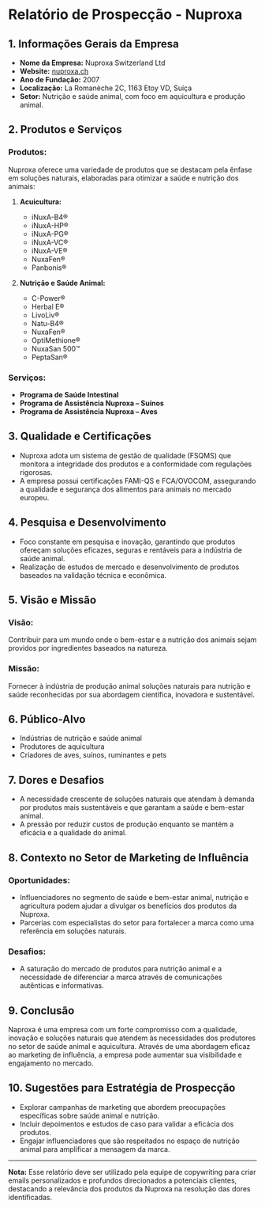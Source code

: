 # Relatório de Prospecção - Nuproxa

## 1. Informações Gerais da Empresa
- **Nome da Empresa:** Nuproxa Switzerland Ltd
- **Website:** [nuproxa.ch](https://nuproxa.ch)
- **Ano de Fundação:** 2007
- **Localização:** La Romanèche 2C, 1163 Etoy VD, Suíça
- **Setor:** Nutrição e saúde animal, com foco em aquicultura e produção animal.

## 2. Produtos e Serviços
### Produtos:
Nuproxa oferece uma variedade de produtos que se destacam pela ênfase em soluções naturais, elaboradas para otimizar a saúde e nutrição dos animais:
1. **Acuicultura:**
   - iNuxA-B4®
   - iNuxA-HP®
   - iNuxA-PG®
   - iNuxA-VC®
   - iNuxA-VE®
   - NuxaFen®
   - Panbonis®

2. **Nutrição e Saúde Animal:**
   - C-Power®
   - Herbal E®
   - LivoLiv®
   - Natu-B4®
   - NuxaFen®
   - OptiMethione®
   - NuxaSan 500™️
   - PeptaSan®

### Serviços:
- **Programa de Saúde Intestinal**
- **Programa de Assistência Nuproxa – Suínos**
- **Programa de Assistência Nuproxa – Aves**

## 3. Qualidade e Certificações
- Nuproxa adota um sistema de gestão de qualidade (FSQMS) que monitora a integridade dos produtos e a conformidade com regulações rigorosas.
- A empresa possui certificações FAMI-QS e FCA/OVOCOM, assegurando a qualidade e segurança dos alimentos para animais no mercado europeu.

## 4. Pesquisa e Desenvolvimento
- Foco constante em pesquisa e inovação, garantindo que produtos ofereçam soluções eficazes, seguras e rentáveis para a indústria de saúde animal.
- Realização de estudos de mercado e desenvolvimento de produtos baseados na validação técnica e econômica.

## 5. Visão e Missão
### Visão:
Contribuir para um mundo onde o bem-estar e a nutrição dos animais sejam providos por ingredientes baseados na natureza.

### Missão:
Fornecer à indústria de produção animal soluções naturais para nutrição e saúde reconhecidas por sua abordagem científica, inovadora e sustentável.

## 6. Público-Alvo
- Indústrias de nutrição e saúde animal
- Produtores de aquicultura
- Criadores de aves, suínos, ruminantes e pets

## 7. Dores e Desafios
- A necessidade crescente de soluções naturais que atendam à demanda por produtos mais sustentáveis e que garantam a saúde e bem-estar animal.
- A pressão por reduzir custos de produção enquanto se mantém a eficácia e a qualidade do animal.

## 8. Contexto no Setor de Marketing de Influência
### Oportunidades:
- Influenciadores no segmento de saúde e bem-estar animal, nutrição e agricultura podem ajudar a divulgar os benefícios dos produtos da Nuproxa.
- Parcerias com especialistas do setor para fortalecer a marca como uma referência em soluções naturais.

### Desafios:
- A saturação do mercado de produtos para nutrição animal e a necessidade de diferenciar a marca através de comunicações autênticas e informativas.

## 9. Conclusão
Naproxa é uma empresa com um forte compromisso com a qualidade, inovação e soluções naturais que atendem às necessidades dos produtores no setor de saúde animal e aquicultura. Através de uma abordagem eficaz ao marketing de influência, a empresa pode aumentar sua visibilidade e engajamento no mercado. 

## 10. Sugestões para Estratégia de Prospecção
- Explorar campanhas de marketing que abordem preocupações específicas sobre saúde animal e nutrição.
- Incluir depoimentos e estudos de caso para validar a eficácia dos produtos.
- Engajar influenciadores que são respeitados no espaço de nutrição animal para amplificar a mensagem da marca.

---
**Nota:** Esse relatório deve ser utilizado pela equipe de copywriting para criar emails personalizados e profundos direcionados a potenciais clientes, destacando a relevância dos produtos da Nuproxa na resolução das dores identificadas.